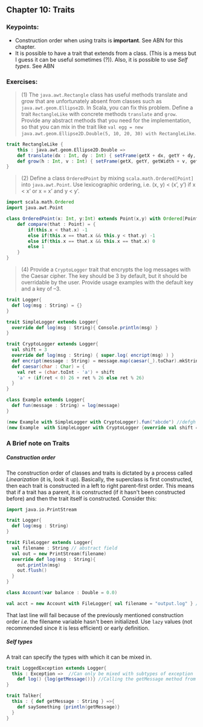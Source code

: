 ## Chapter 10: Traits

### Keypoints:
  * Construction order when using traits is **important**. See ABN for this chapter.
  * It is possible to have a trait that extends from a class. (This is a mess but I guess it can be useful sometimes (?)). Also, it is possible to use *Self types*. See ABN

### Exercises:

> (1) The `java.awt.Rectangle` class has useful methods translate and grow that are unfortunately absent from classes such as `java.awt.geom.Ellipse2D`. In Scala, you can fix this problem. Define a trait `RectangleLike` with concrete methods `translate` and `grow`. Provide any abstract methods that you need for the implementation, so that you can mix in the trait like `val egg = new java.awt.geom.Ellipse2D.Double(5, 10, 20, 30) with RectangleLike`.

```scala
trait RectangleLike {
	this : java.awt.geom.Ellipse2D.Double =>
	def translate(dx : Int, dy : Int) { setFrame(getX + dx, getY + dy, getWidth, getHeight) }
	def grow(h : Int, v : Int) { setFrame(getX, getY, getWidth + v, getHeight + h) }
}
```
> (2) Define a class `OrderedPoint` by mixing `scala.math.Ordered[Point]` into `java.awt.Point`. Use lexicographic ordering, i.e. (x, y) < (x’, y’) if x < x’ or x = x’ and y < y’.

```scala
import scala.math.Ordered
import java.awt.Point

class OrderedPoint(x: Int, y:Int) extends Point(x,y) with Ordered[Point]{
	def compare(that : Point) = {
		if(this.x < that.x) -1
		else if(this.x == that.x && this.y < that.y) -1
		else if(this.x == that.x && this.x == that.x) 0
		else 1
	}
}
```
> (4) Provide a `CryptoLogger` trait that encrypts the log messages with the Caesar cipher. The key should be 3 by default, but it should be overridable by the user. Provide usage examples with the default key and a key of –3.

```scala
trait Logger{
  def log(msg : String) = {}
}

trait SimpleLogger extends Logger{
  override def log(msg : String){ Console.println(msg) }
}

trait CryptoLogger extends Logger{
  val shift = 3
  override def log(msg : String) { super.log( encript(msg) ) }
  def encript(message : String) = message.map(caesar(_).toChar).mkString
  def caesar(char : Char) = {
    val ret = (char.toInt - 'a') + shift
    'a' + (if(ret < 0) 26 + ret % 26 else ret % 26)
  }
}

class Example extends Logger{
  def fun(message : String) = log(message)
}

(new Example with SimpleLogger with CryptoLogger).fun("abcde") //defgh
(new Example  with SimpleLogger with CryptoLogger {override val shift = -3}).fun("abcde") //xyzab
```



### A Brief note on Traits

##### Construction order

The construction order of classes and traits is dictated by a process called *Linearization* (it is, look it up). Basically, the superclass is first constructed, then each trait is constructed in a left to right parent-first order. This means that if a trait has a parent, it is constructed (if it hasn't been constructed before) and then the trait itself is constructed. Consider this:

```scala
import java.io.PrintStream

trait Logger{
  def log(msg : String)
}

trait FileLogger extends Logger{
  val filename : String // abstract field
  val out = new PrintStream(filename)
  override def log(msg : String){
    out.println(msg)
    out.flush()
  }
}

class Account(var balance : Double = 0.0)

val acct = new Account with FileLogger{ val filename = "output.log" } //Boom
```
That last line will fail because of the previously mentioned construction order *i.e.* the filename variable hasn't been initialized. Use `lazy` values (not recommended since it is less efficient) or early definition.

##### Self types

A trait can specify the types with which it can be mixed in.

```scala
trait LoggedException extends Logger{
  this : Exception =>  //Can only be mixed with subtypes of exception
    def log() {log(getMessage())} //Calling the getMessage method from Exception
}

trait Talker{
  this : { def getMessage : String } =>{
    def saySomething {println(getMessage)}
  }
}
```

